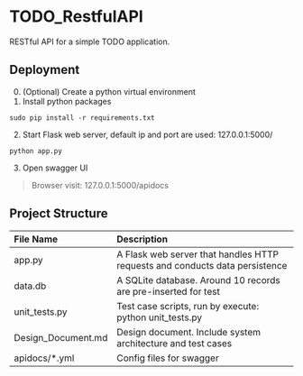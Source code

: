 # TODO_RestfulAPI
RESTful API for a simple TODO application.

## Deployment
0. (Optional) Create a python virtual environment
1. Install python packages
```shell
sudo pip install -r requirements.txt
```
2. Start Flask web server, default ip and port are used: 127.0.0.1:5000/
```shell
python app.py
```
3. Open swagger UI
>Browser visit: 127.0.0.1:5000/apidocs
## Project Structure
| File Name          | Description                                                                 |
|:-------------------|:----------------------------------------------------------------------------|
| app.py             | A Flask web server that handles HTTP requests and conducts data persistence |
| data.db            | A SQLite database. Around 10 records are pre-inserted for test              |
| unit_tests.py      | Test case scripts, run by execute: python unit_tests.py                     |
| Design_Document.md | Design document. Include system architecture and test cases                 |
| apidocs/*.yml      | Config files for swagger                                                    |
